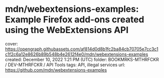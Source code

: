 # mdn/webextensions-examples: Example Firefox add-ons created using the WebExtensions API

cover: https://opengraph.githubassets.com/af814d0d8b1fc2ba84cb70705e7cc3c1c1f2c6a12e8626b89b548b4e2612f4e0/mdn/webextensions-examples
created: December 10, 2022 1:21 PM (UTC)
folder: BOOKMRKS-MTHRFCKR / DEV-MTHRFCKR / API Tools
tags: API, illegal services
url: https://github.com/mdn/webextensions-examples